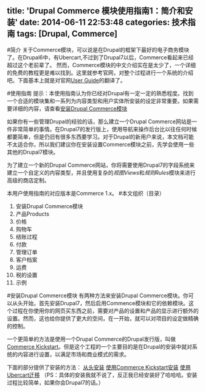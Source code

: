 title: 'Drupal Commerce 模块使用指南1：简介和安装'
date: 2014-06-11 22:53:48
categories: 技术指南
tags: [Drupal, Commerce]
---

#简介
关于Commerce模块，可以说是在Drupal的框架下最好的电子商务模块了。在Drupal6中，有Ubercart,不过到了Drupal7以后，Commerce看起来已经超过这个老前辈了。
然而，Commerce模块的中文介绍实在是太少了，一个详细的免费的教程更是难以找到。这里就参考官网，对整个过程进行一个系统的介绍吧。下面基本上就是对官网[User Guide](http://www.drupalcommerce.org/user-guide)的翻译了。

#使用指南
提示：本使用指南认为你已经对Drupal有一定一定的熟悉程度。找到一个合适的模块集和一系列为内容类型和用户实体所安装的设定非常重要。如果需要详细的内容，请查看[安装Drupal Commerce模块](http://www.drupalcommerce.org/user-guide/installing-drupal-commerce)

如果你有一些管理Drupal的经验的话，那么建立一个Drupal Commerce网站是一件非常简单的事情。在Drupal7的发行版上，使用导航来操作后台比以往任何时候都要简单，但是仍旧有很多东西要学习。对于Drupal的新用户来说，本文档可能不太适合你，所以我们建议你在安装设置Commerce模块之前，先学会使用一些其他的Drupal7模块。

为了建立一个新的Drupal Commerce网站，你将需要使用Drupal7的字段系统来建立一个自定义的内容类型，并且使用复杂的*视图Views*和*规则Rules*模块来进行高级的商店定制。

本用户使用指南的对应版本是Commerce 1.x。
#本文组织（目录）
1. 安装Drupal Commerce模块
2. 产品Products
3. 价格
4. 购物车
5. 结账过程
6. 付款
7. 管理订单
8. 客户档案
9. 运费
10. 税的设置
11. 示例
<!--more-->

#安装Drupal Commerce模块
有两种方法来安装Drupal Commerce模块。你可以从头开始，首先安装Drupal7，然后启用Commence模块和它的依赖模块。这个过程在你使用你的网页买东西之前，需要对产品的设置和产品的显示进行额外的设置。然而，这也给你提供了更大的空间，在一开始，就可以对项目的设定做精确的控制。

一个更简单的方法是使用一个Drupal Commerce的Drupal发行版，叫做[Commerce Kickstart](http://drupal.org/project/commerce_kickstart)。但是这个工程的一个主要目的是在Drupal的安装中就对系统的内容进行设置，以满足市场和商业模式的需求。

下面的部分提供了安装的方法：
[从头安装](http://www.drupalcommerce.org/user-guide/installing-scratch)
[使用Commerce Kickstart安装](http://www.drupalcommerce.org/user-guide/installing-commerce-kickstart-1x)
[使用Ubercart迁移](http://www.drupalcommerce.org/user-guide/migrating-ubercart-stores)
（PS：具体的安装我就不说了，反正我已经安装好了哈哈哈。安装过程比较简单，如果你会Drupal7的话。）
